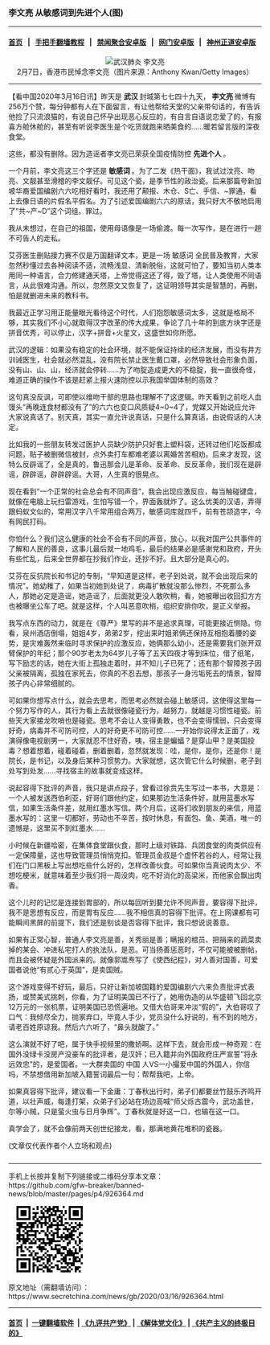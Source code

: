 ### 李文亮 从敏感词到先进个人(图)
------------------------

#### [首页](https://github.com/gfw-breaker/banned-news/blob/master/README.md) &nbsp;&nbsp;|&nbsp;&nbsp; [手把手翻墙教程](https://github.com/gfw-breaker/guides/wiki) &nbsp;&nbsp;|&nbsp;&nbsp; [禁闻聚合安卓版](https://github.com/gfw-breaker/bn-android) &nbsp;&nbsp;|&nbsp;&nbsp; [网门安卓版](https://github.com/oGate2/oGate) &nbsp;&nbsp;|&nbsp;&nbsp; [神州正道安卓版](https://github.com/SzzdOgate/update) 



<div class="article_right" style="fone-color:#000">
 <p style="text-align:center">
  <img alt="武汉肺炎 李文亮" src="//img3.secretchina.com/pic/2020/2-8/p2622671a896833848-ss.jpg" style="height:400px; width:600px"/>
  <br>
   2月7日，香港市民悼念李文亮（图片来源：Anthony Kwan/Getty Images）
   <span id="hideid" name="hideid" style="color:red;display:none;">
    <span href="https://www.secretchina.com">
    </span>
   </span>
  </br>
 </p>
 <div id="txt-mid1-t21-2017">
  

---


  </div>
 </div>
 <p>
  【看中国2020年3月16日讯】昨天是
  <strong>
   武汉
  </strong>
  封城第七七四十九天，
  <strong>
   <span href="https://www.secretchina.com/news/gb/tag/李文亮" target="_blank">
    李文亮
   </span>
  </strong>
  微博有256万个赞，每分钟都有人在下面留言，有让他帮给天堂的父亲带句话的，有告诉他捡了只流浪猫的，有说自己怀孕出现恶心反应的，有自言自语说恋爱了的，有报喜方舱休舱的，甚至有听说李医生是个吃货就跑来晒美食的……暖若留言版的深夜食堂。
  <span id="hideid" name="hideid" style="color:red;display:none;">
   <span href="https://www.secretchina.com">
   </span>
  </span>
 </p>
 <p>
  这些，都没有删除。因为造谣者李文亮已荣获全国疫情防控
  <strong>
   先进个人
  </strong>
  。
 </p>
 <p>
  一个月前，李文亮这三个字还是
  <strong>
   <span href="https://www.secretchina.com/news/gb/tag/敏感词" target="_blank">
    敏感词
   </span>
  </strong>
  。为了二发《热干面》，我试过汶亮、吻亮、文靓甚至滑稽的李文靓仔。可见这个瓷，是季节性的政治瓷。后来那篇夸新加坡华裔爱国编剧六六吃相好看时，我还用了颟报、木仓、S亡、手信、~罪通，看上去像日语的片假名平假名。为了引述爱国编剧六六的原话，我只好大不敬地启用了“共~产~D”这个词组。罪过。
 </p>
 <p>
  我从未想过，在自己的祖国，使用母语像是一场偷渡。每一次写作，是在进行一趟不可告人的走私。
 </p>
 <p>
  艾芬医生删贴接力赛不仅是万国翻译文本，更是一场
  <span href="https://zh.wikipedia.org/wiki/%E9%97%9C%E9%8D%B5%E8%A9%9E%E9%81%8E%E6%BF%BE" target="_blank">
   敏感词
  </span>
  全民普及教育，大家忽然秒懂过去各种阅读不适，流畅浅显、清新脱俗，这就可怕了，要知当初人类本用同一种语言，合力修建通天塔，上帝觉得这还了得，毁了塔，让人类使用不同语言，从此很难沟通。所以，忽然原文又恢复了，这证明领导其实是智慧的，再删，怕是就删进未来的教科书。
 </p>
 <p>
  我最近正学习用正能量眼光看待这个时代，人们抱怨敏感词太多，这就是格局不够，其实我们不小心就取得汉字改革的传大成果，争论了几十年的到底方块字还是拼音优秀，可以停止，汉字+拼音+火星文，这盛世如你所愿。
 </p>
 <p>
  武汉的逻辑：如果没有稳定的社会环境，就不能保证持续的经济发展，而没有井方训诫医生，社会就必然混乱，没有院长禁止医生戴口罩，必然导致社会形象负面，没有山、山、山，经济就会停转……为了吻腚造成更大的不稳腚，我一直很奇怪，难道正确的操作不该是赶紧上报火速防控以示我国举国体制的高效？
 </p>
 <p>
  这句真没反讽，可即使以维吻干部的思路也理解不了这逻辑。昨天看到之前吃人血馒头“再晚连食材都没有了”的六六也变口风质疑4~0~4了，党媒又开始说应允许大家说真话了。别天真，其实一直允许说真话，只是什么算真话，由说假话的人决定。
 </p>
 <p>
  比如我的一些朋友转发过医护人员缺少防护只好套上塑料袋，还转过他们吃饭都成问题，贴子被删微信被封，点外卖打车都难老婆以离婚苦苦相劝。后来才发现，这特么反辟谣了，全是真的，鲁迅那会儿是革命、反革命、反反革命，我们现在是辟谣，辟辟谣，辟辟辟谣。大哥，人生真的很晃点。
 </p>
 <p>
  现在看到“一个正常的社会总会有不同声音”，我会出现应激反应，每当触碰键盘，就像在电脑上玩扫雷游戏，生怕写错一个，界面轰就炸了。这么优美的汉语，弄得跟蚂蚁文似的，常用汉字八千常用组合两万，敏感词库就四千，前有苍颉造字，今有网民打码。
 </p>
 <p>
  你怕什么？我们这么健康的社会不会有不同的声音，放心，以我对国产公共事件的了解和人民的善良，这事儿最后就一地鸡毛，最后的结果必是感谢党和政府，开头有些忙乱，后来全世界都在抄我们作业，还抄不好。且大部分是真心的。
 </p>
 <p>
  艾芬在反抗院长和书记的专制，“早知道是这样，老子到处说，就不会出现后来的情况”。她幼稚了，如果当初她到处说了，病毒扩散就没那么惨烈，不死那么多人，那她必定是造谣，她造谣了，后面就更没人敢吹稍，看，她被曝出收回扣方方也被曝坐公车了吧。就是这样，个人叫恶意吹梢，组织安排你吹，是正义举报。
 </p>
 <center>
  <div style="max-width: 632px;height:180px; display: none; text-align: center; margin: 0 auto; overflow: hidden;overflow-x: hidden;">
   <div id="taboola-midarticle-thumbnails" style="max-width: 632px;height:180px;overflow: hidden;overflow-x: hidden;">
   </div>
  </div>
  <div>
   <ins class="adsbygoogle" data-ad-client="ca-pub-1276641434651360" data-ad-format="fluid" data-ad-layout="in-article" data-ad-slot="5164544770" style="display:block; text-align:center;">
   </ins>
  </div>
 </center>
 <p>
  我写点东西的动力，就是在《尊严》里写的并不是追求真理，可能更接近恻隐。你看，泉州酒店倒塌，姐姐4岁，弟弟2岁，挖出来时姐弟俩还保持互相抱着腰的姿势，是灾难轰然来临时寻求保护的应激反应，她俩那么幼小，还是需要我们张开双臂保护的年纪；那个90岁老太为64岁儿子等了五天四夜才等到床位，借了纸笔，写下励志的话，她在大街上孤独走着时，并不知儿子已死了；还有那个智障孩子因父亲被隔离，孤独在家死去，你真的不忍去想，那孩子一身污垢死去的情景，智障孩子内心非常细腻的。
 </p>
 <p>
  可如果你想写点什么，就会去思考，而思考必然就会碰上敏感词，这使得这里每一个努力写作的人，其行为看上去就很像碰瓷行为，越努力，就越是习惯性碰瓷。前些天大家接龙吹哨也是碰瓷。思考不会让人变得勇敢，也不会变得懦弱，只会变得好奇，病毒并不可防可控，人的好奇更不可防可控……一开始你说得太正面了，戏演得像电视剧男一，大家就忍不住好奇，咦，宿主是蝙蝠？是穿山甲？是美国投毒？想着想着，碰着碰着，删着删着，忽然就发现：哇，是你，是你，还是你！是院长，是书记，以及身后某种习惯势力。大家就想，这次管它什么时候删，老子到处写到处发……寻找宿主的故事就变成这样。
 </p>
 <p>
  说起容得下批评的声音，我只是讲点段子，曾看过徐贲先生写过一本书，大意是：一个人被发送西伯利亚，好哥们跟他约定，如果那边生活条件好，就用蓝墨水写信，如果生活条件差，就用红墨水写信。两个月后，这哥们收到朋友的来信，用蓝墨水写的：这里一切都好，劳动也不辛苦，按时休息，有面包、鱼、美酒，唯一的遗憾是，这里买不到红墨水……
 </p>
 <p>
  小时候在新疆哈密，在集体食堂跟伙食，那时上级对铁路、兵团食堂的肉类供应有一定保障量，这也导致管理员悄悄克扣。管理员金叔是个虚怀若谷的人，经常让我们在门口黑板上写出想吃些什么好的，怎样改善伙食。可如果你当真说肉太少、不想吃梗米，就意味着至少我们将一周没肉，吃不好消化的高梁米，而他家会飘出肉香。
 </p>
 <p>
  这个儿时的记忆是连接到胃部的，所以每回听到要允许不同声音，要容得下批评，我不是思想有反应，而是胃有反应……我不相信真的容得下批评。在上网课都有可能瞬间黑屏的前提下，我们还是别谈是否容得下批评，我只想说说善意。
 </p>
 <p>
  如果有正常心智，普通人李文亮是善，关秀丽是善；瞒报的棺员、把捐来的蔬菜卖掉的某会、冲进私宅打人的执法队，是恶。可当扬善惩恶时，不仅可能被被删帖，而且会被怀疑是外国派来的。就像郭嵩焘写了《使西纪程》，对人善对国善，可爱国者说他“有贰心于英国”，是卖国贼。
 </p>
 <p>
  这个游戏变得不好玩，最后，只好让新加坡国籍的爱国编剧六六来负责批评式表扬，或赞美式挑刺，你看，为了证明美国已不行了，她用伪造的从华盛顿飞回北京12万元的一张机票，证明美国已恐慌遍地。又借大伯哥来冲淡“假的”，大伯哥叹了口气：我倾尽全力，抛家弃口，毕竟人手少，党员没什么好说的，有不到的地方，请老百姓原谅我。然后六六听了，“鼻头就酸了。”
 </p>
 <p>
  这么演就不好了吧，属于快手视频里的撒娇啊。这样下去，就会形成一种奇观：在国外没绿卡没房产没豪车的批评者，是汉奸；已入籍并向外国政府庄严宣誓”将永远效忠”的，是爱国者。一大群卖国的
  <span href="https://www.secretchina.com" target="_blank">
   中国
  </span>
  人VS一小撮爱中国的外国人，你信吗，不禁想借用新加坡入籍誓词最后一句：帮帮我吧，上帝。
 </p>
 <p>
  如果真容得下批评，建议看一下金庸：丁春秋出行时，弟子们都要丝竹鼓乐齐鸣开道，以壮声威，每逢打架，众弟子们必站在场边高喊“师父烁古震今，武功盖世，尔等小贼，只是萤火虫与日月争辉”。丁春秋就是好这一口，也输在这一口。
 </p>
 <p>
  真学会了，就不会像前两天创世纪接龙，看，那满地黄花堆积的瓷器。
 </p>
 (文章仅代表作者个人立场和观点)
 <center>
  <div>
   <div id="txt-mid2-t22-2017" style="display: block;  max-height: 351px;  overflow: hidden;">
    <div id="SC-21xxx">
    </div>
    <ins class="adsbygoogle" data-ad-client="ca-pub-1276641434651360" data-ad-format="auto" data-ad-slot="4301710469" data-full-width-responsive="true" style="display:block">
    </ins>
   </div>
  </div>
 </center>
 <div style="padding-top:12px;">
 </div>
</div>

<hr/>
手机上长按并复制下列链接或二维码分享本文章：<br/>
https://github.com/gfw-breaker/banned-news/blob/master/pages/p4/926364.md <br/>
<a href='https://github.com/gfw-breaker/banned-news/blob/master/pages/p4/926364.md'><img src='https://github.com/gfw-breaker/banned-news/blob/master/pages/p4/926364.md.png'/></a> <br/>
原文地址（需翻墙访问）：https://www.secretchina.com/news/gb/2020/03/16/926364.html


------------------------
#### [首页](https://github.com/gfw-breaker/banned-news/blob/master/README.md) &nbsp;|&nbsp; [一键翻墙软件](https://github.com/gfw-breaker/nogfw/blob/master/README.md) &nbsp;| [《九评共产党》](https://github.com/gfw-breaker/9ping.md/blob/master/README.md#九评之一评共产党是什么) | [《解体党文化》](https://github.com/gfw-breaker/jtdwh.md/blob/master/README.md) | [《共产主义的终极目的》](https://github.com/gfw-breaker/gczydzjmd.md/blob/master/README.md)


<img src='http://gfw-breaker.win/banned-news/pages/p4/926364.md' width='0px' height='0px'/>